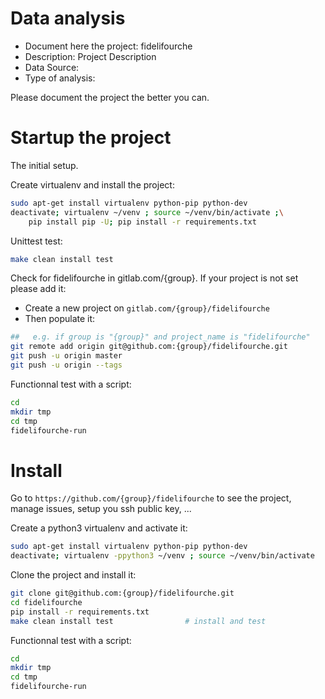 # Data analysis
- Document here the project: fidelifourche
- Description: Project Description
- Data Source:
- Type of analysis:

Please document the project the better you can.

# Startup the project

The initial setup.

Create virtualenv and install the project:
```bash
sudo apt-get install virtualenv python-pip python-dev
deactivate; virtualenv ~/venv ; source ~/venv/bin/activate ;\
    pip install pip -U; pip install -r requirements.txt
```

Unittest test:
```bash
make clean install test
```

Check for fidelifourche in gitlab.com/{group}.
If your project is not set please add it:

- Create a new project on `gitlab.com/{group}/fidelifourche`
- Then populate it:

```bash
##   e.g. if group is "{group}" and project_name is "fidelifourche"
git remote add origin git@github.com:{group}/fidelifourche.git
git push -u origin master
git push -u origin --tags
```

Functionnal test with a script:

```bash
cd
mkdir tmp
cd tmp
fidelifourche-run
```

# Install

Go to `https://github.com/{group}/fidelifourche` to see the project, manage issues,
setup you ssh public key, ...

Create a python3 virtualenv and activate it:

```bash
sudo apt-get install virtualenv python-pip python-dev
deactivate; virtualenv -ppython3 ~/venv ; source ~/venv/bin/activate
```

Clone the project and install it:

```bash
git clone git@github.com:{group}/fidelifourche.git
cd fidelifourche
pip install -r requirements.txt
make clean install test                # install and test
```
Functionnal test with a script:

```bash
cd
mkdir tmp
cd tmp
fidelifourche-run
```
